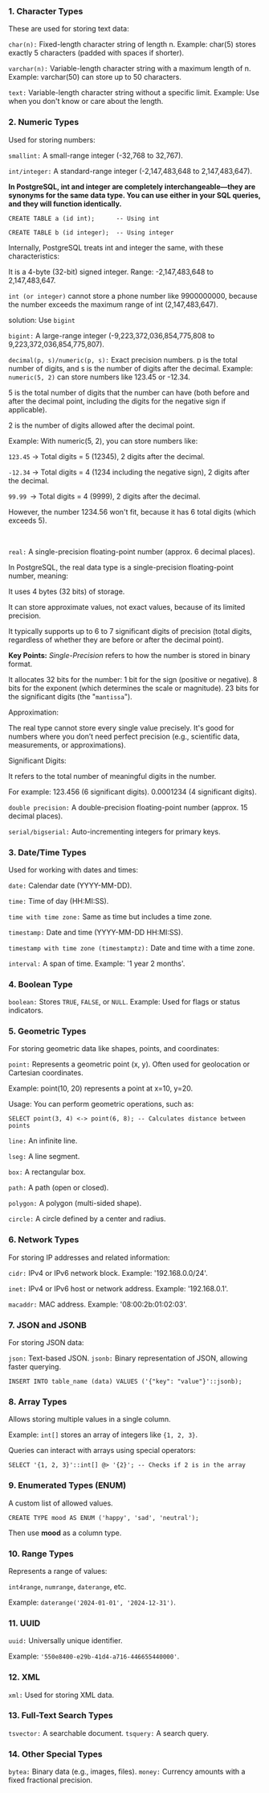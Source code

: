 ### 1. Character Types

These are used for storing text data:

`char(n):` Fixed-length character string of length n.
Example: char(5) stores exactly 5 characters (padded with spaces if shorter).

`varchar(n):` Variable-length character string with a maximum length of n.
Example: varchar(50) can store up to 50 characters.

`text:` Variable-length character string without a specific limit.
Example: Use when you don't know or care about the length.

### 2. Numeric Types

Used for storing numbers:

`smallint:` A small-range integer (-32,768 to 32,767).

`int/integer:` A standard-range integer (-2,147,483,648 to 2,147,483,647).

**In PostgreSQL, int and integer are completely interchangeable—they are synonyms for the same data type. You can use either in your SQL queries, and they will function identically.**

`CREATE TABLE a (id int);      -- Using int`

`CREATE TABLE b (id integer);  -- Using integer`

Internally, PostgreSQL treats int and integer the same, with these characteristics:

It is a 4-byte (32-bit) signed integer.
Range: -2,147,483,648 to 2,147,483,647.

`int (or integer)` cannot store a phone number like 9900000000, because the number exceeds the maximum range of int (2,147,483,647).

solution: Use `bigint`

`bigint:` A large-range integer (-9,223,372,036,854,775,808 to 9,223,372,036,854,775,807).

`decimal(p, s)/numeric(p, s):` Exact precision numbers. p is the total number of digits, and s is the number of digits after the decimal.
Example: `numeric(5, 2)` can store numbers like 123.45 or -12.34.

5 is the total number of digits that the number can have (both before and after the decimal point, including the digits for the negative sign if applicable).

2 is the number of digits allowed after the decimal point.

Example:
With numeric(5, 2), you can store numbers like:

`123.45` → Total digits = 5 (12345), 2 digits after the decimal.

`-12.34` → Total digits = 4 (1234 including the negative sign), 2 digits after the decimal.

`99.99 `→ Total digits = 4 (9999), 2 digits after the decimal.

However, the number 1234.56 won't fit, because it has 6 total digits (which exceeds 5).

<br/>

`real:` A single-precision floating-point number (approx. 6 decimal places).

In PostgreSQL, the real data type is a single-precision floating-point number, meaning:

It uses 4 bytes (32 bits) of storage.

It can store approximate values, not exact values, because of its limited precision.

It typically supports up to 6 to 7 significant digits of precision (total digits, regardless of whether they are before or after the decimal point).

**Key Points:**
_Single-Precision_ refers to how the number is stored in binary format.

It allocates 32 bits for the number:
1 bit for the sign (positive or negative).
8 bits for the exponent (which determines the scale or magnitude).
23 bits for the significant digits (the "`mantissa`").

Approximation:

The real type cannot store every single value precisely.
It's good for numbers where you don’t need perfect precision (e.g., scientific data, measurements, or approximations).

Significant Digits:

It refers to the total number of meaningful digits in the number.

For example:
123.456 (6 significant digits).
0.0001234 (4 significant digits).

`double precision:` A double-precision floating-point number (approx. 15 decimal places).

`serial/bigserial:` Auto-incrementing integers for primary keys.

### 3. Date/Time Types

Used for working with dates and times:

`date:` Calendar date (YYYY-MM-DD).

`time:` Time of day (HH:MI:SS).

`time with time zone:` Same as time but includes a time zone.

`timestamp:` Date and time (YYYY-MM-DD HH:MI:SS).

`timestamp with time zone (timestamptz):` Date and time with a time zone.

`interval:` A span of time.
Example: '1 year 2 months'.

### 4. Boolean Type

`boolean:` Stores `TRUE`, `FALSE`, or `NULL`.
Example: Used for flags or status indicators.

### 5. Geometric Types

For storing geometric data like shapes, points, and coordinates:

`point:` Represents a geometric point (x, y). Often used for geolocation or Cartesian coordinates.

Example: point(10, 20) represents a point at x=10, y=20.

Usage: You can perform geometric operations, such as:

`SELECT point(3, 4) <-> point(6, 8); -- Calculates distance between points`

`line:` An infinite line.

`lseg:` A line segment.

`box:` A rectangular box.

`path:` A path (open or closed).

`polygon:` A polygon (multi-sided shape).

`circle:` A circle defined by a center and radius.

### 6. Network Types

For storing IP addresses and related information:

`cidr:` IPv4 or IPv6 network block.
Example: '192.168.0.0/24'.

`inet:` IPv4 or IPv6 host or network address.
Example: '192.168.0.1'.

`macaddr:` MAC address.
Example: '08:00:2b:01:02:03'.

### 7. JSON and JSONB

For storing JSON data:

`json:` Text-based JSON.
`jsonb:` Binary representation of JSON, allowing faster querying.

`INSERT INTO table_name (data) VALUES ('{"key": "value"}'::jsonb);`

### 8. Array Types

Allows storing multiple values in a single column.

Example: `int[]` stores an array of integers like `{1, 2, 3}`.

Queries can interact with arrays using special operators:

`SELECT '{1, 2, 3}'::int[] @> '{2}'; -- Checks if 2 is in the array`

### 9. Enumerated Types (ENUM)

A custom list of allowed values.

`CREATE TYPE mood AS ENUM ('happy', 'sad', 'neutral');`

Then use **mood** as a column type.

### 10. Range Types

Represents a range of values:

`int4range`, `numrange`, `daterange`, etc.

Example: `daterange('2024-01-01', '2024-12-31')`.

### 11. UUID

`uuid:` Universally unique identifier.

Example: `'550e8400-e29b-41d4-a716-446655440000'`.

### 12. XML

`xml:` Used for storing XML data.

### 13. Full-Text Search Types

`tsvector:` A searchable document.
`tsquery:` A search query.

### 14. Other Special Types

`bytea:` Binary data (e.g., images, files).
`money:` Currency amounts with a fixed fractional precision.
